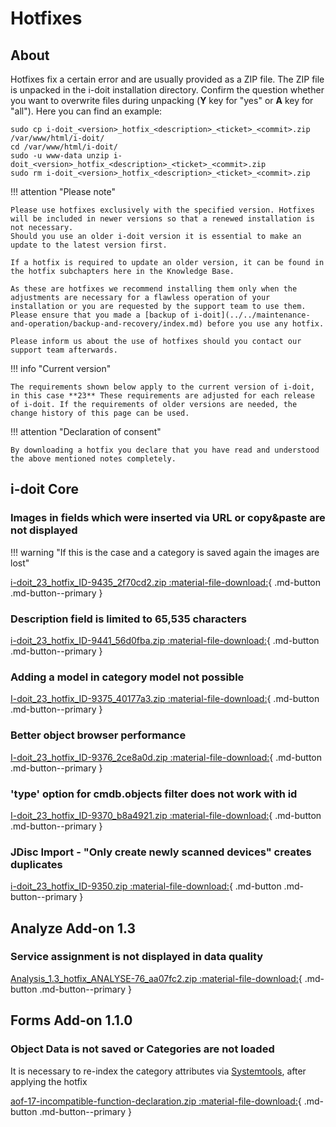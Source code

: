 # Hotfixes

About
-----

Hotfixes fix a certain error and are usually provided as a ZIP file. The ZIP file is unpacked in the i-doit installation directory. Confirm the question whether you want to overwrite files during unpacking (**Y** key for "yes" or **A** key for "all"). Here you can find an example:

```shell
sudo cp i-doit_<version>_hotfix_<description>_<ticket>_<commit>.zip /var/www/html/i-doit/
cd /var/www/html/i-doit/
sudo -u www-data unzip i-doit_<version>_hotfix_<description>_<ticket>_<commit>.zip
sudo rm i-doit_<version>_hotfix_<description>_<ticket>_<commit>.zip
```

!!! attention "Please note"

    Please use hotfixes exclusively with the specified version. Hotfixes will be included in newer versions so that a renewed installation is not necessary.
    Should you use an older i-doit version it is essential to make an update to the latest version first.

    If a hotfix is required to update an older version, it can be found in the hotfix subchapters here in the Knowledge Base.

    As these are hotfixes we recommend installing them only when the adjustments are necessary for a flawless operation of your installation or you are requested by the support team to use them. Please ensure that you made a [backup of i-doit](../../maintenance-and-operation/backup-and-recovery/index.md) before you use any hotfix.

    Please inform us about the use of hotfixes should you contact our support team afterwards.

!!! info "Current version"

    The requirements shown below apply to the current version of i-doit, in this case **23** These requirements are adjusted for each release of i-doit. If the requirements of older versions are needed, the change history of this page can be used.

!!! attention "Declaration of consent"

    By downloading a hotfix you declare that you have read and understood the above mentioned notes completely.

## i-doit Core

### Images in fields which were inserted via URL or copy&paste are not displayed
!!! warning "If this is the case and a category is saved again the images are lost"

[i-doit_23_hotfix_ID-9435_2f70cd2.zip :material-file-download:](../../assets/downloads/hotfixes/23/i-doit_23_hotfix_ID-9435_2f70cd2.zip){ .md-button .md-button--primary }

### Description field is limited to 65,535 characters

[i-doit_23_hotfix_ID-9441_56d0fba.zip :material-file-download:](../../assets/downloads/hotfixes/23/i-doit_23_hotfix_ID-9441_56d0fba.zip){ .md-button .md-button--primary }

### Adding a model in category model not possible

[I-doit_23_hotfix_ID-9375_40177a3.zip :material-file-download:](../../assets/downloads/hotfixes/23/i-doit_23_hotfix_ID-9375_40177a3.zip){ .md-button .md-button--primary }

### Better object browser performance

[I-doit_23_hotfix_ID-9376_2ce8a0d.zip :material-file-download:](../../assets/downloads/hotfixes/23/i-doit_23_hotfix_ID-9376_2ce8a0d.zip){ .md-button .md-button--primary }

### 'type' option for cmdb.objects filter does not work with id

[I-doit_23_hotfix_ID-9370_b8a4921.zip :material-file-download:](../../assets/downloads/hotfixes/23/i-doit_23_hotfix_ID-9370_b8a4921.zip){ .md-button .md-button--primary }

### JDisc Import - "Only create newly scanned devices" creates duplicates

[i-doit_23_hotfix_ID-9350.zip :material-file-download:](../../assets/downloads/hotfixes/23/i-doit_23_hotfix_ID-9350.zip){ .md-button .md-button--primary }

## Analyze Add-on 1.3

### Service assignment is not displayed in data quality

[Analysis_1.3_hotfix_ANALYSE-76_aa07fc2.zip :material-file-download:](../../assets/downloads/hotfixes/analyze/Analysis_1.3_hotfix_ANALYSE-76_aa07fc2.zip){ .md-button .md-button--primary }

## Forms Add-on 1.1.0

### Object Data is not saved or Categories are not loaded

It is necessary to re-index the category attributes via [Systemtools](../../system-administration/system-settings/index.md), after applying the hotfix

[aof-17-incompatible-function-declaration.zip :material-file-download:](../../assets/downloads/hotfixes/forms/aof-17-incompatible-function-declaration.zip){ .md-button .md-button--primary }
